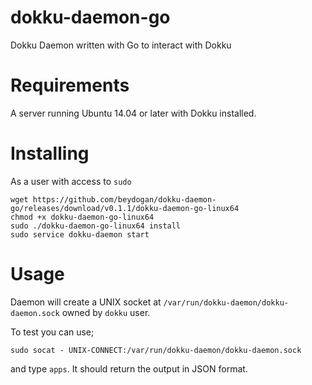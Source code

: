 # dokku-daemon-go
Dokku Daemon written with Go to interact with Dokku

# Requirements 

A server running Ubuntu 14.04 or later with Dokku installed.

# Installing 

As a user with access to `sudo`

```
wget https://github.com/beydogan/dokku-daemon-go/releases/download/v0.1.1/dokku-daemon-go-linux64
chmod +x dokku-daemon-go-linux64
sudo ./dokku-daemon-go-linux64 install
sudo service dokku-daemon start
```

# Usage

Daemon will create a UNIX socket at `/var/run/dokku-daemon/dokku-daemon.sock` owned by `dokku` user.

To test you can use;

```
sudo socat - UNIX-CONNECT:/var/run/dokku-daemon/dokku-daemon.sock
```

and type `apps`. It should return the output in JSON format.
